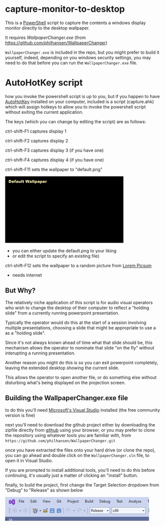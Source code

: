 # capture-monitor-to-desktop

This is a [PowerShell](https://learn.microsoft.com/en-us/powershell/scripting/overview?view=powershell-7.3) script to capture the contents a windows display monitor directly to the desktop wallpaper.

It requires *WallpaperChanger.exe* (from https://github.com/philhansen/WallpaperChanger)

`WallpaperChanger.exe` is included in the repo, but you might prefer to build it yourself, indeed, depending on you windows security settings, you may need to do that before you can run the `WallpaperChanger.exe` file.

AutoHotKey script
===

how you invoke the powershell script is up to you, but if you happen to have [AutoHotKey](https://www.autohotkey.com/) installed on your computer, included is a script (capture.ahk) which will assign hotkeys to allow you to invoke the powershell script without exiting the current application.

The keys (which you can change by editing the script) are as follows:

ctrl-shift-F1 captures display 1

ctrl-shift-F2 captures display 2 

ctrl-shift-F3 captures display 3 (if you have one) 

ctrl-shift-F4 captures display 4 (if you have one) 

ctrl-shift-F11 sets the wallpaper to "default.png"

<img src="./default.png" width="384" height="216">

   - you can either update the default.png to your liking
   - or edit the script to specify an existing file)

   
ctrl-shift-F12 sets the wallpaper to a random picture from [Lorem Picsum](https://picsum.photos/) 

   - needs internet
      
      
      
But Why?
---
The relatively niche application of this script is for audio visual operators who wish to change the desktop of their computer to reflect a "holding slide" from a currently running powerpoint presentation.

Typically the operator would do this at the start of a session involving multiple presentations, choosing a slide that might be appropriate to use a as a "holding slide".

Since it's not always known ahead of time what that slide should be, this mechanism allows the operator to nominate that slide "on the fly" without interupting a running presentation.

Another reason you might do this is so you can exit powerpoint completely, leaving the extended desktop showing the current slide.

This allows the operator to open another file, or do something else without disturbing what's being displayed on the projection screen.


Building the WallpaperChanger.exe file
---
to do this you'll need [Microsoft's Visual Studio](https://visualstudio.microsoft.com/vs/community/) installed (the free community version is fine)

next you'll need to download the github project either by downloading the zipfile directly from [github](https://github.com/philhansen/WallpaperChanger/archive/refs/heads/master.zip) using your browser, or you may prefer to clone the repository using whatever tools you are familiar with, from `https://github.com/philhansen/WallpaperChanger.git`

once you have extracted the files onto your hard drive (or clone the repo), you can go ahead and double click on the `WallpaperChanger.sln` file, to open it in Visual Studio.

If you are prompted to install additional tools, you'll need to do this before continuing, it's usually just a matter of clicking an "install" button.

finally, to build the project, first change the Target Selection dropdown from "Debug" to "Release" as shown below

<img src="vsdropdown.png">


